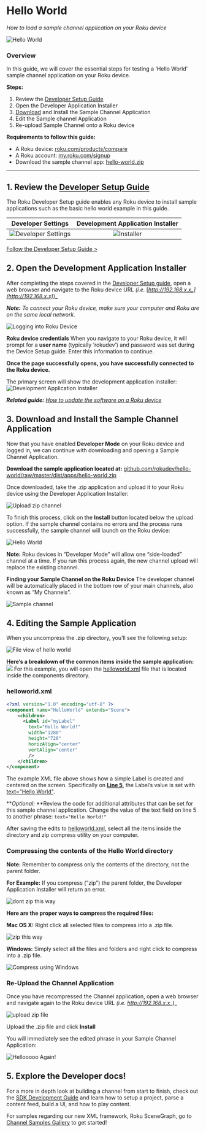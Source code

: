 # Hello World

_How to load a sample channel application on your Roku device_

![Hello World](/images/hello-world.png)

### Overview

In this guide, we will cover the essential steps for testing a ‘Hello World’ sample channel application on your Roku device.

**Steps:**

1. Review the [Developer Setup Guide](/develop/getting-started/setup-guide.md)
2. Open the Developer Application Installer
3. [Download](https://github.com/rokudev/hello-world/raw/master/dist/apps/hello-world.zip) and Install the Sample Channel Application
4. Edit the Sample channel Application
5. Re-upload Sample Channel onto a Roku device

**Requirements to follow this guide:**

* A Roku device: [roku.com/products/compare](https://www.roku.com/products/compare)
* A Roku account: [my.roku.com/signup](https://my.roku.com/signup)
* Download the sample channel app: [hello-world.zip](https://github.com/rokudev/hello-world/raw/master/dist/apps/hello-world.zip)

- - -


## 1\. Review the [Developer Setup Guide](/develop/getting-started/setup-guide.md)

The Roku Developer Setup guide enables any Roku device to install sample applications such as the basic hello world example in this guide.

**Developer Settings**         |  **Development Application Installer**
:-------------------------:|:-------------------------:
![Developer Settings](/images/save-roku-device-url.png) |  ![Installer](/images/developer-application-installer.png)


[Follow the Developer Setup Guide >](/develop/getting-started/setup-guide.md)

## 2\. Open the Development Application Installer

After completing the steps covered in the [Developer Setup guide](/develop/getting-started/setup-guide.md), open a web browser and navigate to the Roku device URL _(i.e._ [_http://192.168.x.x_](http://192.168.x.x)_)_

**_Note:_** _To connect your Roku device, make sure your computer and Roku are on the same local network._

![Logging into Roku Device](/images/installer-device-password.png)

**Roku device credentials**
When you navigate to your Roku device, it will prompt for a **user name** (typically ‘rokudev’) and password was set during the Device Setup guide. Enter this information to continue.

**Once the page successfully opens, you have successfully connected to the Roku device.**

The primary screen will show the development application installer:
![Development Application Installer](/images/developer-application-installer.png)

**_Related guide:_**
[_How to update the software on a Roku device_](https://support.roku.com/article/208755668-how-can-i-update-the-software-on-my-roku-player)

## 3\. Download and Install the Sample Channel Application

Now that you have enabled **Developer Mode** on your Roku device and logged in, we can continue with downloading and opening a Sample Channel Application.

**Download the sample application located at:** [github.com/rokudev/hello-world/raw/master/dist/apps/hello-world.zip ](https://github.com/rokudev/hello-world/raw/master/dist/apps/hello-world.zip)

Once downloaded, take the .zip application and upload it to your Roku device using the Developer Application Installer:

![Upload zip channel](/images/upload-zip-channel.png)

To finish this process, click on the **Install** button located below the upload option. If the sample channel contains no errors and the process runs successfully, the sample channel will launch on the Roku device:

![Hello World](../../images/hello-world.png)

**Note:** Roku devices in “Developer Mode” will allow one “side-loaded” channel at a time. If you run this process again, the new channel upload will replace the existing channel.

**Finding your Sample Channel on the Roku Device**
The developer channel will be automatically placed in the bottom row of your main channels, also known as “My Channels”.

![Sample channel](../../images/sample-channel-app.png)

## 4\. Editing the Sample Application

When you uncompress the .zip directory, you’ll see the following setup:

![File view of hello world](/images/uncompressed-zip.png)

**Here’s a breakdown of the common items inside the sample application:** ![](/images/hello-world-directory-structure.png)
For this example, you will open the [helloworld.xml](https://github.com/rokudev/hello-world/blob/master/source/components/helloworld.xml#L5) file that is located inside the components directory.

### **helloworld.xml**

``` xml
<?xml version="1.0" encoding="utf-8" ?>
<component name="HelloWorld" extends="Scene">
	<children>
      <Label id="myLabel"
      	text="Hello World!"
      	width="1280"
      	height="720"
      	horizAlign="center"
      	vertAlign="center"
      	/>
    </children>
</component>
```

The example XML file above shows how a simple Label is created and centered on the screen. Specifically on [**Line 5**](https://github.com/rokudev/hello-world/blob/master/source/components/helloworld.xml#L5), the Label’s value is set with [text="Hello World"](https://github.com/rokudev/hello-world/blob/master/source/components/helloworld.xml#L5).

**_Optional:_ **Review the code for additional attributes that can be set for this sample channel application. Change the value of the text field on line 5 to another phrase: `text="Hello World!"
`

After saving the edits to [helloworld.xml](https://github.com/rokudev/hello-world/blob/master/source/components/helloworld.xml), select all the items inside the directory and zip compress utility on your computer.

### Compressing the contents of the Hello World directory

**Note:** Remember to compress only the contents of the directory, not the parent folder.

**For Example:** If you compress (“zip”) the parent folder, the Developer Application Installer will return an error.

![dont zip this way](../../images/hello-world-dont-compress-directory.png)



**Here are the proper ways to compress the required files:**

**Mac OS X:** Right click all selected files to compress into a .zip file.

![zip this way](../../images/hello-world-do-compress.png)

**Windows:** Simply select all the files and folders and right click to compress into a .zip file.

![Compress using Windows](../../images/hello-world-windows-compressed.png)

### Re-Upload the Channel Application

Once you have recompressed the Channel application, open a web browser and navigate again to the Roku device URL _(i.e._ _http://192.168.x.x__)_

![upload zip file](../../images/upload-zip-channel.png)

Upload the .zip file and click **Install**

You will immediately see the edited phrase in your Sample Channel Application:

![Hellooooo Again!](../../images/helloooooo-again.png)

## 5\. Explore the Developer docs!

For a more in depth look at building a channel from start to finish, check out the [SDK Development Guide](/develop/sdk-development) and learn how to setup a project, parse a content feed, build a UI, and how to play content.

For samples regarding our new XML framework, Roku SceneGraph, go to [Channel Samples Gallery](/develop/guides/) to get started!
